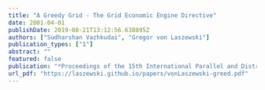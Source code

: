 ```yaml
---
title: "A Greedy Grid - The Grid Economic Engine Directive"
date: 2001-04-01
publishDate: 2019-08-21T13:12:56.638895Z
authors: ["Sudharshan Vazhkudai", "Gregor von Laszewski"]
publication_types: ["1"]
abstract: ""
featured: false
publication: "*Proceedings of the 15th International Parallel and Distributed Processing Symposium, International Workshop on Internet Computing and E-Commerce (ICEC'01)*"
url_pdf: "https://laszewski.github.io/papers/vonLaszewski-greed.pdf"
---
```


